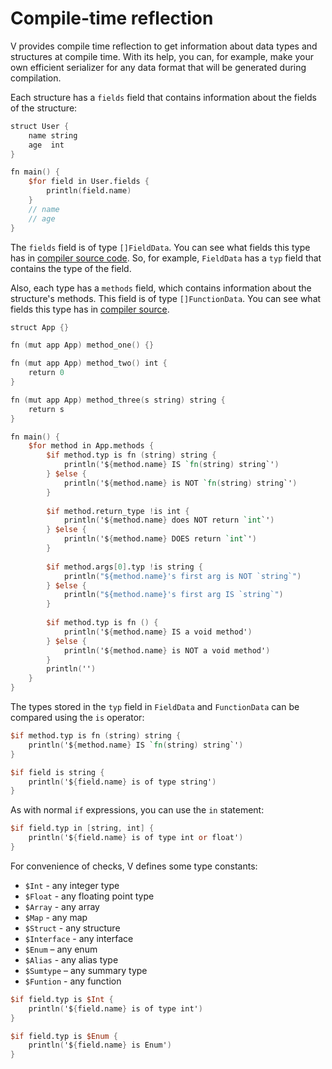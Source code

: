 # Compile-time reflection

V provides compile time reflection to get information about data types and structures at compile time.
With its help, you can, for example, make your own efficient serializer for any data format that will
be generated during compilation.

Each structure has a `fields` field that contains information about the fields of the structure:

```v play
struct User {
	name string
	age  int
}

fn main() {
	$for field in User.fields {
		println(field.name)
	}
	// name
	// age
}
```

The `fields` field is of type `[]FieldData`.
You can see what fields this type has in
[compiler source code](https://github.com/vlang/v/blob/master/vlib/builtin/builtin.v#L111).
So, for example, `FieldData` has a `typ` field that contains the type of the field.

Also, each type has a `methods` field, which contains information about the structure's methods.
This field is of type `[]FunctionData`.
You can see what fields this type has in
[compiler source](https://github.com/vlang/v/blob/b6ecd634e3174d657c60a061ad74d31705f12f5f/vlib/builtin/builtin.v#L101).

```v play
struct App {}

fn (mut app App) method_one() {}

fn (mut app App) method_two() int {
	return 0
}

fn (mut app App) method_three(s string) string {
	return s
}

fn main() {
	$for method in App.methods {
		$if method.typ is fn (string) string {
			println('${method.name} IS `fn(string) string`')
		} $else {
			println('${method.name} is NOT `fn(string) string`')
		}
		
        $if method.return_type !is int {
			println('${method.name} does NOT return `int`')
		} $else {
			println('${method.name} DOES return `int`')
		}
		
        $if method.args[0].typ !is string {
			println("${method.name}'s first arg is NOT `string`")
		} $else {
			println("${method.name}'s first arg IS `string`")
		}
        
        $if method.typ is fn () {
			println('${method.name} IS a void method')
		} $else {
			println('${method.name} is NOT a void method')
		}
		println('')
	}
}
```

The types stored in the `typ` field in `FieldData` and `FunctionData` can be compared using the `is` operator:

```v
$if method.typ is fn (string) string {
	println('${method.name} IS `fn(string) string`')
}

$if field is string {
	println('${field.name} is of type string')
}
```

As with normal `if` expressions, you can use the `in` statement:

```v
$if field.typ in [string, int] {
    println('${field.name} is of type int or float')
}
```

For convenience of checks, V defines some type constants:

- `$Int` - any integer type
- `$Float` - any floating point type
- `$Array` - any array
- `$Map` - any map
- `$Struct` - any structure
- `$Interface` - any interface
- `$Enum` – any enum
- `$Alias` - any alias type
- `$Sumtype` – any summary type
- `$Funtion` - any function

```v
$if field.typ is $Int {
	println('${field.name} is of type int')
}

$if field.typ is $Enum {
	println('${field.name} is Enum')
}
```
